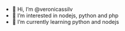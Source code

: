 - 👋 Hi, I’m @veronicassilv
- 👀 I’m interested in nodejs, python and php
- 🌱 I’m currently learning python and nodejs



<!---
veronicassilv/veronicassilv is a ✨ special ✨ repository because its `README.md` (this file) appears on your GitHub profile.
You can click the Preview link to take a look at your changes.
--->
